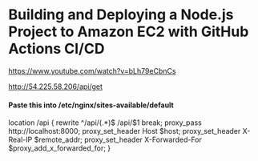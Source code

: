 # Building and Deploying a Node.js Project to Amazon EC2 with GitHub Actions CI/CD

https://www.youtube.com/watch?v=bLh79eCbnCs

http://54.225.58.206/api/get

#### Paste this into /etc/nginx/sites-available/default

location /api {
rewrite ^\/api\/(.\*)$ /api/$1 break;
proxy_pass http://localhost:8000;
proxy_set_header Host $host;
proxy_set_header X-Real-IP $remote_addr;
proxy_set_header X-Forwarded-For $proxy_add_x_forwarded_for;
}

